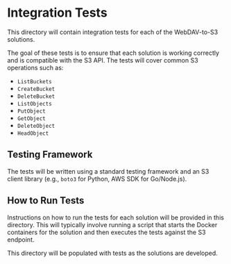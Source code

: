 # Integration Tests

This directory will contain integration tests for each of the WebDAV-to-S3 solutions.

The goal of these tests is to ensure that each solution is working correctly and is compatible with the S3 API. The tests will cover common S3 operations such as:

-   `ListBuckets`
-   `CreateBucket`
-   `DeleteBucket`
-   `ListObjects`
-   `PutObject`
-   `GetObject`
-   `DeleteObject`
-   `HeadObject`

## Testing Framework

The tests will be written using a standard testing framework and an S3 client library (e.g., `boto3` for Python, AWS SDK for Go/Node.js).

## How to Run Tests

Instructions on how to run the tests for each solution will be provided in this directory. This will typically involve running a script that starts the Docker containers for the solution and then executes the tests against the S3 endpoint.

This directory will be populated with tests as the solutions are developed.

